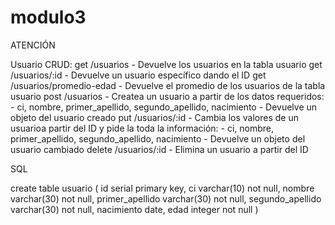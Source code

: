 # modulo3
ATENCIÓN



Usuario CRUD:
    get /usuarios
        - Devuelve los usuarios en la tabla usuario
    get /usuarios/:id
        - Devuelve un usuario específico dando el ID
    get /usuarios/promedio-edad
        - Devuelve el promedio de los usuarios de la tabla usuario
    post /usuarios
        - Createa un usuario a partir de los datos requeridos:
        - ci, nombre, primer_apellido, segundo_apellido, nacimiento
        - Devuelve un objeto del usuario creado
    put /usuarios/:id
        - Cambia los valores de un usuarioa partir del ID y pide la toda la información:
        - ci, nombre, primer_apellido, segundo_apellido, nacimiento
        - Devuelve un objeto del usuario cambiado
    delete /usuarios/:id
        - Elimina un usuario a partir del ID



SQL 

create table usuario (
id              serial primary key,
    ci              varchar(10) not null,
    nombre            varchar(30) not null,
    primer_apellido  varchar(30) not null,
    segundo_apellido varchar(30) not null,
    nacimiento           date,
    edad            integer     not null
    )